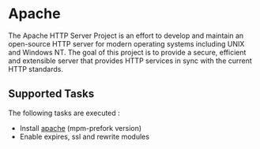 Apache
======

The Apache HTTP Server Project is an effort to develop and maintain an open-source HTTP server for modern operating systems including UNIX and Windows NT. The goal of this project is to provide a secure, efficient and extensible server that provides HTTP services in sync with the current HTTP standards.

Supported Tasks
-----------------

The following tasks are executed :

  - Install [apache](http://httpd.apache.org/) (mpm-prefork version)
  - Enable expires, ssl and rewrite modules